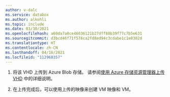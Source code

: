 ```yaml
---
author: v-dalc
ms.service: databox
ms.author: alkohli
ms.topic: include
ms.date: 03/30/2021
ms.openlocfilehash: a60da7a8ce46036121b27dff88b39f77c7b5e631
ms.sourcegitcommit: d3bcd46f71f578ca2fd8ed94c3cdabe1c1e0302d
ms.translationtype: HT
ms.contentlocale: zh-CN
ms.lasthandoff: 04/16/2021
ms.locfileid: "112968357"
---
```

1. 将该 VHD 上传到 Azure Blob 存储。 请参阅[使用 Azure 存储资源管理器上传 VHD](../articles/devtest-labs/devtest-lab-upload-vhd-using-storage-explorer.md) 中的详细说明。

1. 在上传完成后，可以使用上传的映像来创建 VM 映像和 VM。